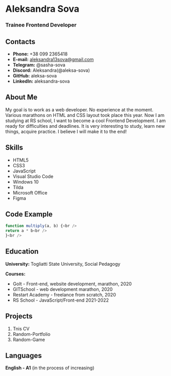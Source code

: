 # Aleksandra Sova

### Trainee Frontend Developer

## Contacts

- **Phone:** +38 099 2365418
- **E-mail:** aleksandra13sova@gmail.com
- **Telegram:** @sasha-sova
- **Discord:** Aleksandra(@aleksa-sova)
- **GitHub:** aleksa-sova
- **LinkedIn:** aleksandra-sova

## About Me

My goal is to work as a web developer. No experience at the
moment. Various marathons on HTML and CSS layout took place this
year. Now I am studying at RS school, I want to become a cool
Frontend Development. I am ready for difficulties and deadlines.
It is very interesting to study, learn new things, acquire
practice. I believe I will make it to the end!

## Skills

- HTML5
- CSS3
- JavaScript
- Visual Studio Code
- Windows 10
- Tilda
- Microsoft Office
- Figma

## Code Example

```javascript
function multiply(a, b) {<br />
return a * b<br />
}<br />
```

## Education

**University:** Togliatti State University, Social Pedagogy

**Courses:**

- GoIt - Front-end, website development, marathon, 2020
- GITSchool - web development marathon, 2020
- Restart Academy - freelance from scratch, 2020
- RS School - JavaScript/Front-end 2021-2022

## Projects

1. Tnis CV
2. Random-Portfolio
3. Random-Game

## Languages

**English - A1** (in the process of increasing)
